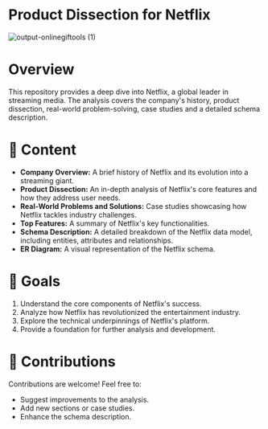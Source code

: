 # Product Dissection for Netflix

![output-onlinegiftools (1)](https://github.com/user-attachments/assets/995ff9d0-54ea-4933-8e3f-280bba949936)


# Overview
This repository provides a deep dive into Netflix, a global leader in streaming media. The analysis covers the company's history, product dissection, real-world problem-solving, case studies and a detailed schema description.

# 📝 Content
- **Company Overview:** A brief history of Netflix and its evolution into a streaming giant.
- **Product Dissection:** An in-depth analysis of Netflix's core features and how they address user needs.
- **Real-World Problems and Solutions:** Case studies showcasing how Netflix tackles industry challenges.
- **Top Features:** A summary of Netflix's key functionalities.
- **Schema Description:** A detailed breakdown of the Netflix data model, including entities, attributes and relationships.
- **ER Diagram:** A visual representation of the Netflix schema.

# 🎯 Goals
1. Understand the core components of Netflix's success.
2. Analyze how Netflix has revolutionized the entertainment industry.
3. Explore the technical underpinnings of Netflix's platform.
4. Provide a foundation for further analysis and development.

# 🤝 Contributions
Contributions are welcome! Feel free to:

- Suggest improvements to the analysis.
- Add new sections or case studies.
- Enhance the schema description.
